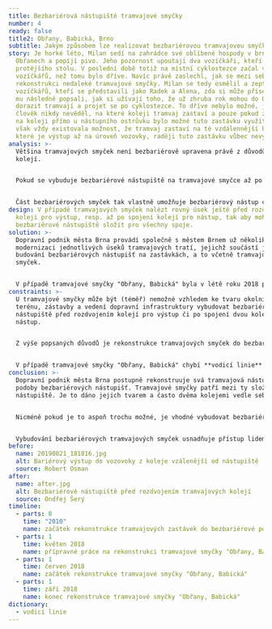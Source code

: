 ```yaml
---
title: Bezbariérová nástupiště tramvajové smyčky
number: 4
ready: false
title2: Obřany, Babická, Brno
subtitle: Jakým způsobem lze realizovat bezbariérovou tramvajovou smyčku?
story: Je horké léto, Milan sedí na zahrádce své oblíbené hospody v brněnských
  Obřanech a popíjí pivo. Jeho pozornost upoutají dva vozíčkáři, kteří sedí u
  protějšího stolu. V poslední době totiž na místní cyklostezce začal vídat více
  vozíčkářů, než tomu bylo dříve. Navíc právě zaslechl, jak se mezi sebou baví o
  rekonstrukci nedaleké tramvajové smyčky. Milan se tedy osmělil a zeptal se
  vozíčkářů, kteří se představili jako Radek a Alena, zda si může přisednout. Ti
  mu následně popsali, jak si užívají toho, že už zhruba rok mohou do Obřan
  dorazit tramvají a projet se po cyklostezce. To dříve nebylo možné, jelikož
  člověk nikdy nevěděl, na které koleji tramvaj zastaví a pouze pokud zastavila
  na koleji přímo u nástupního ostrůvku bylo možné tuto zastávku využít. Jelikož
  však vždy existovala možnost, že tramvaj zastaví na té vzdálennější koleji, ze
  které je výstup až na úroveň vozovky, raději tuto zastávku vůbec nevyužívali.
analysis: >-
  Většina tramvajových smyček není bezbariérově upravena právě z důvodů větvení
  kolejí.


  Pokud se vybuduje bezbariérové nástupiště na tramvajové smyčce až po rozdvojení kolejí (v případě výstupu) nebo před spojením kolejí (v případě nástupu), slouží zpravidla pouze pro jednu kolej.


  Část bezbariérových smyček tak vlastně umožňuje bezbariérový nástup či výstup pouze z jedné koleje.
design: V případě tramvajových smyček nalézt rovný úsek ještě před rozdvojením
  kolejí pro výstup, resp. až po spojení kolejí pro nástup, tak aby mohlo nové
  bezbariérové nástupiště složit pro všechny spoje.
solution: >-
  Dopravní podnik města Brna provádí společně s městem Brnem už několik let
  modernizaci jednotlivých úseků tramvajových tratí, jejichž součástí je také
  budování bezbariérových nástupišť na zastávkách, a to včetně tramvajových
  smyček.


  V případě tramvajové smyčky "Obřany, Babická" byla v létě roku 2018 provedena rekonstrukce, která umožnila vybudování dvou bezbariérových nástupišť (pro výstup a nástup). Jedná se o nástupiště s nájezdovými rampami, kdy výška nástupní hrany odpovídá normě a vysunutá plošina z tramvaje má předepsaný sklon. Důležitost této rekonstrukce spočívá v tom, že se jedná také o jednu z prvních tramvajových smyček, kde se podařilo vybudovat bezbariérové nástupiště pro výstup v místě před rozdvojením kolejí, resp. bezbariérové nástupiště pro nástup v místě po spojení dvou kolejí. Toto řešení umožňuje využití bezbariérových nástupišť pro všechny spoje, které do smyčky přijíždějí, resp. z ní vyjíždějí (toto například neumožňuje řešení u smyček „Bystrc, Ečerova“ či „Lesná, Čertova rokle“, kde tak v bezbariérovém režimu funguje pouze pravá kolej).
constraints: >-
  U tramvajové smyčky může být (téměř) nemožné vzhledem ke tvaru okolního
  terénu, zástavby a vedení dopravní infrastruktury vybudovat bezbariérová
  nástupiště před rozdvojením kolejí pro výstup či po spojení dvou kolejí pro
  nástup. 


  Z výše popsaných důvodů je rekonstrukce tramvajových smyček do bezbariérové podoby mnohdy finančně nákladnější oproti „klasickým“ tramvajovým zastávkám.


  V případě tramvajové smyčky "Obřany, Babická" chybí **vodicí linie** podél nástupiště (to znamená chybí obrubník mezi nástupištěm a trávníkem).
conclusion: >-
  Dopravní podnik města Brna postupně rekonstruuje svá tramvajová nástupiště do
  podoby bezbariérových nástupišť. Tramvajové smyčky patří mezi ty složitější
  nástupiště. Je to dáno jejich tvarem a často dvěma kolejemi vedle sebe.


  Nicméně pokud je to aspoň trochu možné, je vhodné vybudovat bezbariérová nástupiště pro výstup před rozdvojením kolejím a pro nástup po spojení dvou kolejí.


  Vybudování bezbariérových tramvajových smyček usnadňuje přístup lidem s pohybovými omezeními, ale i rodinám s dětmi do přírody v zázemí měst.
before:
  name: 20190821_181816.jpg
  alt: Bariérový výstup do vozovoky z koleje vzálenější od nástupiště
  source: Robert Osman
after:
  name: after.jpg
  alt: Bezbariérové nástupiště před rozdvojením tramvajových kolejí
  source: Ondřej Šerý
timeline:
  - parts: 8
    time: "2010"
    name: začátek rekonstrukce tramvajových zastávek do bezbariérové podoby
  - parts: 1
    time: květen 2018
    name: přípravné práce na rekonstrukci tramvajové smyčky "Obřany, Babická"
  - parts: 1
    time: červen 2018
    name: začátek rekonstrukce tramvajové smyčky "Obřany, Babická"
  - parts: 1
    time: září 2018
    name: konec rekonstrukce tramvajové smyčky "Obřany, Babická"
dictionary:
  - vodicí linie
---
```


